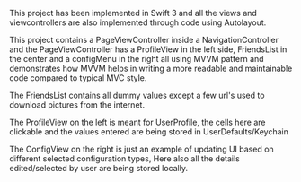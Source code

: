 This project has been implemented in Swift 3 and all the views and viewcontrollers are also implemented through code using Autolayout. 

This project contains a PageViewController inside a NavigationController and the PageViewController has a ProfileView in the left side, FriendsList in the center and a configMenu in the right all using MVVM pattern and demonstrates how MVVM helps in writing a more readable and maintainable code compared to typical MVC style.

The FriendsList contains all dummy values except a few url's used to download pictures from the internet. 

The ProfileView on the left is meant for UserProfile, the cells here are clickable and the values entered are being stored in UserDefaults/Keychain

The ConfigView on the right is just an example of updating UI based on different selected configuration types, Here also all the details edited/selected by user are being stored locally.